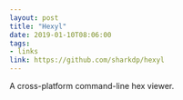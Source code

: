 ```yaml
---
layout: post
title: "Hexyl"
date: 2019-01-10T08:06:00
tags:
- links
link: https://github.com/sharkdp/hexyl
---
```

A cross-platform command-line hex viewer.

